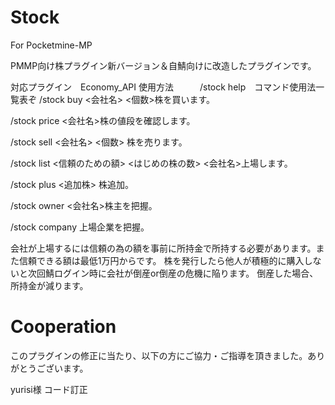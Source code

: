 # Stock
For Pocketmine-MP

PMMP向け株プラグイン新バージョン＆自鯖向けに改造したプラグインです。

対応プラグイン　Economy_API
使用方法　　　/stock help　コマンド使用法一覧表ぞ
 /stock buy <会社名> <個数>株を買います。

 /stock price <会社名>株の値段を確認します。

 /stock sell <会社名> <個数> 株を売ります。

 /stock list <信頼のための額> <はじめの株の数> <会社名>上場します。

 /stock plus <追加株> 株追加。

 /stock owner <会社名>株主を把握。

/stock company 上場企業を把握。


会社が上場するには信頼の為の額を事前に所持金で所持する必要があります。また信頼できる額は最低1万円からです。
株を発行したら他人が積極的に購入しないと次回鯖ログイン時に会社が倒産or倒産の危機に陥ります。
倒産した場合、所持金が減ります。

# Cooperation
このプラグインの修正に当たり、以下の方にご協力・ご指導を頂きました。ありがとうございます。

yurisi様  コード訂正

